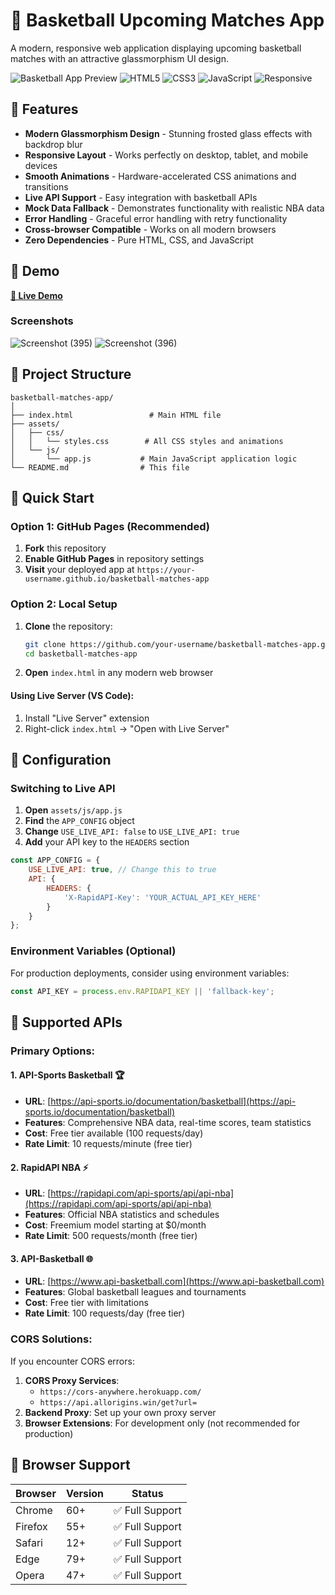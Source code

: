 # 🏀 Basketball Upcoming Matches App

A modern, responsive web application displaying upcoming basketball matches with an attractive glassmorphism UI design.

![Basketball App Preview]([https://img.shields.io/badge/Demo-Live-brightgreen](https://lambent-lokum-a8a3fb.netlify.app/)) ![HTML5](https://img.shields.io/badge/HTML5-E34F26?logo=html5&logoColor=white) ![CSS3](https://img.shields.io/badge/CSS3-1572B6?logo=css3&logoColor=white) ![JavaScript](https://img.shields.io/badge/JavaScript-F7DF1E?logo=javascript&logoColor=black) ![Responsive](https://img.shields.io/badge/Responsive-Mobile%20Friendly-blue)

## 🌟 Features

- **Modern Glassmorphism Design** - Stunning frosted glass effects with backdrop blur
- **Responsive Layout** - Works perfectly on desktop, tablet, and mobile devices
- **Smooth Animations** - Hardware-accelerated CSS animations and transitions
- **Live API Support** - Easy integration with basketball APIs
- **Mock Data Fallback** - Demonstrates functionality with realistic NBA data
- **Error Handling** - Graceful error handling with retry functionality
- **Cross-browser Compatible** - Works on all modern browsers
- **Zero Dependencies** - Pure HTML, CSS, and JavaScript

## 🎥 Demo

**[🔗 Live Demo]([https://your-username.github.io/basketball-matches-app](https://lambent-lokum-a8a3fb.netlify.app/))** 

### Screenshots

![Screenshot (395)](https://github.com/user-attachments/assets/c83413f3-a72b-4add-880b-dd2624e353d3)
![Screenshot (396)](https://github.com/user-attachments/assets/58598263-97e2-4654-a37c-fc40717acc97)


## 📁 Project Structure

```
basketball-matches-app/
│
├── index.html                 # Main HTML file
├── assets/
│   ├── css/
│   │   └── styles.css        # All CSS styles and animations
│   └── js/
│       └── app.js           # Main JavaScript application logic
└── README.md                # This file
```

## 🚀 Quick Start

### Option 1: GitHub Pages (Recommended)
1. **Fork** this repository
2. **Enable GitHub Pages** in repository settings
3. **Visit** your deployed app at `https://your-username.github.io/basketball-matches-app`

### Option 2: Local Setup
1. **Clone** the repository:
   ```bash
   git clone https://github.com/your-username/basketball-matches-app.git
   cd basketball-matches-app
   ```

2. **Open** `index.html` in any modern web browser


#### Using Live Server (VS Code):
1. Install "Live Server" extension
2. Right-click `index.html` → "Open with Live Server"

## 🔧 Configuration

### Switching to Live API

1. **Open** `assets/js/app.js`
2. **Find** the `APP_CONFIG` object
3. **Change** `USE_LIVE_API: false` to `USE_LIVE_API: true`
4. **Add** your API key to the `HEADERS` section

```javascript
const APP_CONFIG = {
    USE_LIVE_API: true, // Change this to true
    API: {
        HEADERS: {
            'X-RapidAPI-Key': 'YOUR_ACTUAL_API_KEY_HERE'
        }
    }
};
```

### Environment Variables (Optional)
For production deployments, consider using environment variables:
```javascript
const API_KEY = process.env.RAPIDAPI_KEY || 'fallback-key';
```

## 🔌 Supported APIs

### Primary Options:

#### 1. **API-Sports Basketball** 🏆
- **URL**: [https://api-sports.io/documentation/basketball](https://api-sports.io/documentation/basketball)
- **Features**: Comprehensive NBA data, real-time scores, team statistics
- **Cost**: Free tier available (100 requests/day)
- **Rate Limit**: 10 requests/minute (free tier)

#### 2. **RapidAPI NBA** ⚡
- **URL**: [https://rapidapi.com/api-sports/api/api-nba](https://rapidapi.com/api-sports/api/api-nba)
- **Features**: Official NBA statistics and schedules
- **Cost**: Freemium model starting at $0/month
- **Rate Limit**: 500 requests/month (free tier)

#### 3. **API-Basketball** 🌐
- **URL**: [https://www.api-basketball.com](https://www.api-basketball.com)
- **Features**: Global basketball leagues and tournaments
- **Cost**: Free tier with limitations
- **Rate Limit**: 100 requests/day (free tier)

### CORS Solutions:
If you encounter CORS errors:
1. **CORS Proxy Services**: 
   - `https://cors-anywhere.herokuapp.com/`
   - `https://api.allorigins.win/get?url=`
2. **Backend Proxy**: Set up your own proxy server
3. **Browser Extensions**: For development only (not recommended for production)


## 📱 Browser Support

| Browser | Version | Status |
|---------|---------|--------|
| Chrome  | 60+     | ✅ Full Support |
| Firefox | 55+     | ✅ Full Support |
| Safari  | 12+     | ✅ Full Support |
| Edge    | 79+     | ✅ Full Support |
| Opera   | 47+     | ✅ Full Support |

